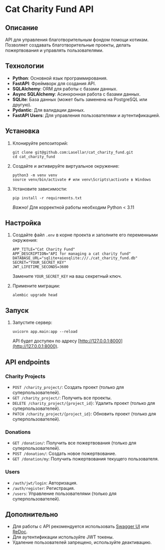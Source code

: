 # Cat Charity Fund API

## Описание

API для управления благотворительным фондом помощи котикам. Позволяет создавать благотворительные проекты, делать пожертвования и управлять пользователями.

## Технологии

*   **Python**: Основной язык программирования.
*   **FastAPI**: Фреймворк для создания API.
*   **SQLAlchemy**: ORM для работы с базами данных.
*   **Async SQLAlchemy**: Асинхронная работа с базами данных.
*   **SQLite**: База данных (может быть заменена на PostgreSQL или другую).
*   **Pydantic**: Для валидации данных.
*   **FastAPI Users**: Для управления пользователями и аутентификацией.

## Установка

1.  Клонируйте репозиторий:

    ```
    git clone git@github.com:Lasellar/cat_charity_fund.git
    cd cat_charity_fund
    ```
2.  Создайте и активируйте виртуальное окружение:

    ```
    python3 -m venv venv
    source venv/bin/activate # или venv\Scripts\activate в Windows
    ```
3.  Установите зависимости:

    ```
    pip install -r requirements.txt
    ```
    *Важно!* 
    Для корректной работы необходим Python < 3.11

## Настройка

1.  Создайте файл `.env` в корне проекта и заполните его переменными окружения:

    ```
    APP_TITLE="Cat Charity Fund"
    APP_DESCRIPTION="API for managing a cat charity fund"
    DATABASE_URL="sqlite+aiosqlite:///./cat_charity_fund.db"
    SECRET="YOUR_SECRET_KEY"
    JWT_LIFETIME_SECONDS=3600
    ```

    Замените `YOUR_SECRET_KEY` на ваш секретный ключ.
2.  Примените миграции:

    ```
    alembic upgrade head
    ```

## Запуск

1.  Запустите сервер:

    ```
    uvicorn app.main:app --reload
    ```

    API будет доступен по адресу [http://127.0.0.1:8000](http://127.0.0.1:8000).

## API endpoints

### Charity Projects

*   `POST /charity_project/`: Создать проект (только для суперпользователей).
*   `GET /charity_project/`: Получить все проекты.
*   `DELETE /charity_project/{project_id}`: Удалить проект (только для суперпользователей).
*   `PATCH /charity_project/{project_id}`: Обновить проект (только для суперпользователей).

### Donations

*   `GET /donation/`: Получить все пожертвования (только для суперпользователей).
*   `POST /donation/`: Создать новое пожертвование.
*   `GET /donation/my`: Получить пожертвования текущего пользователя.

### Users

*   `/auth/jwt/login`: Авторизация.
*   `/auth/register`: Регистрация.
*   `/users`: Управление пользователями (только для суперпользователей).

## Дополнительно

*   Для работы с API рекомендуется использовать [Swagger UI](http://localhost:8000/docs) или [ReDoc](http://localhost:8000/redoc).
*   Для аутентификации используйте JWT токены.
*   Удаление пользователей запрещено, используйте деактивацию.